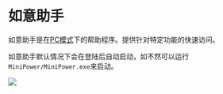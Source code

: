 # 如意助手

如意助手是在[PC模式](pc_mode.md)下的帮助程序。提供针对特定功能的快速访问。

如意助手默认情况下会在登陆后自动启动，如不然可以运行`MiniPower/MiniPower.exe`来启动。

![](/docs/img/ruyi_assist.png)